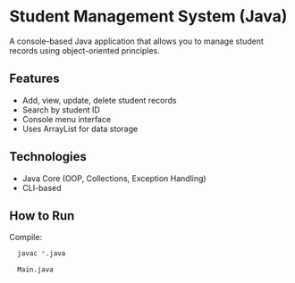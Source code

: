 # Student Management System (Java)

A console-based Java application that allows you to manage student records using object-oriented principles.

## Features
- Add, view, update, delete student records
- Search by student ID
- Console menu interface
- Uses ArrayList for data storage

## Technologies
- Java Core (OOP, Collections, Exception Handling)
- CLI-based

## How to Run
Compile:
  ```bash
    javac *.java

    Main.java
